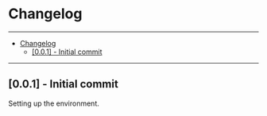 # Changelog

---

- [Changelog](#changelog)
  - [\[0.0.1\] - Initial commit](#001---initial-commit)

---

## [0.0.1] - Initial commit

Setting up the environment.
